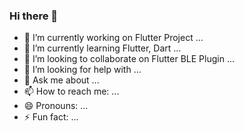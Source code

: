 ### Hi there 👋

<!--
**OnesangYou/OnesangYou** is a ✨ _special_ ✨ repository because its `README.md` (this file) appears on your GitHub profile.

Here are some ideas to get you started:
-->

- 🔭 I’m currently working on Flutter Project ...
- 🌱 I’m currently learning Flutter, Dart ...
- 👯 I’m looking to collaborate on Flutter BLE Plugin ...
- 🤔 I’m looking for help with ...
- 💬 Ask me about ...
- 📫 How to reach me: ...
- 😄 Pronouns: ...
- ⚡ Fun fact: ...
